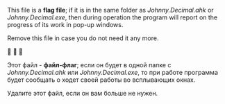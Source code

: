 This file is a **flag file**; if it is in the same folder as *Johnny.Decimal.ahk* or *Johnny.Decimal.exe*, then during operation the program will report on the progress of its work in pop-up windows.

Remove this file in case you do not need it any more.

🚩	🚩	🚩

Этот файл - **файл-флаг**; если он будет в одной папке с *Johnny.Decimal.ahk* или *Johnny.Decimal.exe*, то при работе программа будет сообщать о ходет своей работы во всплывающих окнах.

Удалите этот файл, если он вам больше не нужен.
